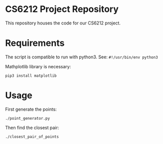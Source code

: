 # CS6212 Project Repository

This repository houses the code for our CS6212 project.

# Requirements

The script is compatible to run with python3. See: `#!/usr/bin/env python3
`

Mathplotlib library is necessary:

`pip3 install matplotlib`

# Usage

First generate the points:

`./point_generator.py`

Then find the closest pair:

`./closest_pair_of_points`
